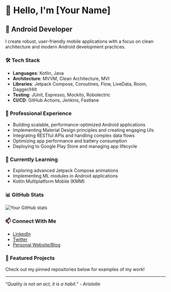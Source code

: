 # 👋 Hello, I'm [Your Name]

## 📱 Android Developer

I create robust, user-friendly mobile applications with a focus on clean architecture and modern Android development practices.

### 🛠️ Tech Stack

- **Languages**: Kotlin, Java
- **Architecture**: MVVM, Clean Architecture, MVI
- **Libraries**: Jetpack Compose, Coroutines, Flow, LiveData, Room, Dagger/Hilt
- **Testing**: JUnit, Espresso, Mockito, Robolectric
- **CI/CD**: GitHub Actions, Jenkins, Fastlane

### 💼 Professional Experience

- Building scalable, performance-optimized Android applications
- Implementing Material Design principles and creating engaging UIs
- Integrating RESTful APIs and handling complex data flows
- Optimizing app performance and battery consumption
- Deploying to Google Play Store and managing app lifecycle

### 🌱 Currently Learning

- Exploring advanced Jetpack Compose animations
- Implementing ML modules in Android applications
- Kotlin Multiplatform Mobile (KMM)

### 📊 GitHub Stats

![Your GitHub stats](https://github-readme-stats.vercel.app/api?username=yourusername&show_icons=true&theme=dracula)

### 📫 Connect With Me

- [LinkedIn](https://linkedin.com/in/yourprofile)
- [Twitter](https://twitter.com/yourhandle)
- [Personal Website/Blog](https://yourwebsite.com)

### 📱 Featured Projects

Check out my pinned repositories below for examples of my work!

---

*"Quality is not an act, it is a habit." - Aristotle*
